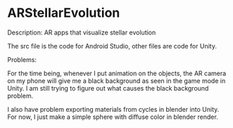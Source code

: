 # ARStellarEvolution
Description: AR apps that visualize stellar evolution

The src file is the code for Android Studio,
other files are code for Unity.

Problems:

For the time being, whenever I put animation on the objects, the AR camera
on my phone will give me a black background as seen in the game mode in Unity.
I am still trying to figure out what causes the black background problem.

I also have problem exporting materials from cycles in blender into Unity. For now,
I just make a simple sphere with diffuse color in blender render.
